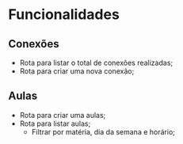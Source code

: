 # Funcionalidades

## Conexões

- Rota para listar o total de conexões realizadas;
- Rota para criar uma nova conexão;

## Aulas

- Rota para criar uma aulas;
- Rota para listar aulas;
  - Filtrar por matéria, dia da semana e horário;